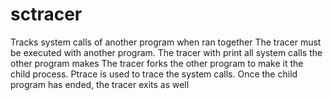 # sctracer
Tracks system calls of another program when ran together
The tracer must be executed with another program. The tracer with print all system calls the other program makes
The tracer forks the other program to make it the child process. Ptrace is used to trace the system calls.
Once the child program has ended, the tracer exits as well
